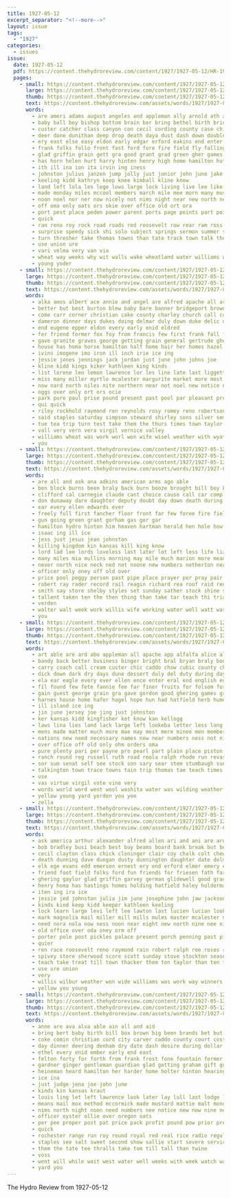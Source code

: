 ```yaml
---
title: 1927-05-12
excerpt_separator: "<!--more-->"
layout: issue
tags:
  - "1927"
categories:
  - issues
issue:
  date: 1927-05-12
  pdf: https://content.thehydroreview.com/content/1927/1927-05-12/HR-1927-05-12.pdf
  pages:
    - small: https://content.thehydroreview.com/content/1927/1927-05-12/small/HR-1927-05-12-01.jpg
      large: https://content.thehydroreview.com/content/1927/1927-05-12/large/HR-1927-05-12-01.jpg
      thumb: https://content.thehydroreview.com/content/1927/1927-05-12/thumbnails/HR-1927-05-12-01.jpg
      text: https://content.thehydroreview.com/assets/words/1927/1927-05-12/HR-1927-05-12-01.txt
      words:
        - are ameri adams august angeles and appleman ally arnold ath anna ard art all alva acres army agri
        - baby ball boy bishop bottom brain ber bring bethel birth bridges ben brewers bac bryan begin bros but best bound barn bak boys burst brought baker bank big bord born business ban bridge board back bird busi body brother beer blue burns bines bill both been baldwin bond
        - custer catcher class canyon con cecil cording county case chief cross college corner carri can company church charles chas course col cor change cutting clyde chamber comes close cause cody came cas credit clinton come creek caddo clarence car christian city
        - deer done dunithan deep drop death daya dust dash down double dies doe dear doing deal duty dan day
        - ery east else easy eldon early edgar erford eakins end enter every evelyn
        - frank folks follo front fast ford fore fire field fly falling felton frances friday forget first fever fender fall fortune for far fort fun farm fron friends fred few from
        - glad griffin grain gett gra good grant grad green gher games given gram grew govern gave greeson
        - has horn helen hurt harry hinten henry high home hamilton hut held hight hed harvester henke howard hens hot hesser hardware hamper holding husband hon harold her had hinton him hafer hydro half
        - ith ill ina ion ita irvin ing iness
        - johnston julius janzen jump jolly just junior john june jake joe
        - keeling kidd kathryn keep knee kimball kline know
        - land left lola les lege lows large lock living live lee like ler light lanning lora learn los life latin len lydia last lan lum lose larger law laws lat lue little laughbaum lom logan
        - made monday miles mccool members march mile mee morn many music mary marriage more murphy maynard munn morning men main miller may much miss mattar
        - noon noel nor ner now nicely not nims night near new north news
        - off oma only oats ors okie over office old ort ora
        - port pest place peden power parent ports page points part point pay prayer president park peggy pot pies pie pastor pos people per pro
        - quick
        - ran reno roy rock road roads red roosevelt row rear ram ross rise rushing running ridenour roses read reading rain ralph rey rains rom reach ren render rost reason
        - surprise speedy sick shi solo subject springs sermon summer scott sunday sup sible sum sun sale saturday san sund street school student store schoo sar staple salary steward sherman sand shoe sill supper said stockton sisson start swartzendruber strange struck ser streets setting such standard still stork storms second she shaw show song south spanish set say smaller small seems schlabach stock storm shall state son staples see side surpris
        - turn thresher take thomas towns than tate track town talk the trust them team taylor taken thing times talent too
        - use union ure
        - vari velma very van via
        - wheat way weeks why wit walls wake wheatland water williams wee with wine warn west week worst western well winners weather word walk work will wil wings wish was while wife went wilson weatherford want
        - young yoder
    - small: https://content.thehydroreview.com/content/1927/1927-05-12/small/HR-1927-05-12-02.jpg
      large: https://content.thehydroreview.com/content/1927/1927-05-12/large/HR-1927-05-12-02.jpg
      thumb: https://content.thehydroreview.com/content/1927/1927-05-12/thumbnails/HR-1927-05-12-02.jpg
      text: https://content.thehydroreview.com/assets/words/1927/1927-05-12/HR-1927-05-12-02.txt
      words:
        - alka amos albert ace annie and angel are alfred apache all ard asley arthur austin
        - better but best burton blew baby bare banner bridgeport brown been born big ben blood bey back bartgis boy benge bales bert bryan beach bill brother butler belle blough boys billy bein birth bonds black
        - come carr corner christian cake county charley church call cox caddo claud coffee car clifford creek cedar cousin city child cobb constant cotton couch crissman cleveland collier colony chas criss cordell company carnegie came clinton corn con carver claude can chi
        - dameron dinner days dukes doing delmar duly down duke delic dandy delay del daughter don dooley deer denison daughters diamond delbert dan deal dog day
        - end eugene epper eldon every early enid eldred
        - fer friend former fox foy from francis few first frank fall forget face flyer for fury friday fern fry fine ford fannie
        - gave granite graves george getting grain general gertrude ghost good glen gregg gallop guest gas going gin
        - house has homa horse hamilton half home hair her homes hazel had hern harry harold held herndon haggard henry how hand hart honor hinton helen hydro
        - ivins imogene imo iron ill inch irie ice ing
        - jessie jones jennings jack jordan just june john johns joe
        - kline kidd kings kiker kathleen king kinds
        - list lorene leo lemon lawrence lor les line late last liggett leatha little lied lett lonewolf left lloyd lasley lovely louise lee less
        - miss many miller myrtle mcalester margurite market more most marjorie men may mil mary mikles metro man murphy mound monday mari match mon morning mckee monarch means missouri mond missi mitchell mill marian matter
        - now nard north niles nite northern near not noel new notice news necessary night
        - oggs over only ort ors ocie
        - park pure paul prise pound present past pool par pleasant prewitt patterson packard port plant payne pack place prather per pree
        - qui quick
        - riley rockhold raymond ren reynolds rosy romey reno robertson range ray room riggs red rest rate roy ralph roark rhoads ruth rohs richert ruby robert renee ross
        - said staples saturday simpson steward shirley sons silver seme stay sisson setting stock seed staple supper share she service smith segar sunday smalley south sherwood still small starring scott street snyder spring special sui stand state store sullivan sents sun sur surface school sick ser side sister strong star short standard seifert son
        - tue tea trip turn test take them the thurs times town taylor than tor tate taken
        - vall very vern vera virgil vernice valley
        - williams wheat was work worl won wife wisel weather with wyatt week want wright wagon wes went wayne while world wilson washita weatherford will
        - you
    - small: https://content.thehydroreview.com/content/1927/1927-05-12/small/HR-1927-05-12-03.jpg
      large: https://content.thehydroreview.com/content/1927/1927-05-12/large/HR-1927-05-12-03.jpg
      thumb: https://content.thehydroreview.com/content/1927/1927-05-12/thumbnails/HR-1927-05-12-03.jpg
      text: https://content.thehydroreview.com/assets/words/1927/1927-05-12/HR-1927-05-12-03.txt
      words:
        - are all and ask ana adkins american arms ago able
        - ben block burns been braly back burn booze brought bill boy beat box big bread band burton business but brew bond blaze
        - clifford cal carnegie claude cant choice cause call car comp coach christians con christian come claud crave company case clyde city child can came caddo court carruth crew close county
        - don dunaway dare daughter deputy doubt day down death during dean dies darko drilling days
        - ear every ellen edwards ever
        - freely full first fancher floor front far few foree fire field foll fred found from for face fell
        - gun going green grant gorham gas gor gar
        - hamilton hydro hinton him heaven hartman herald hen hole how halls had house ham head held home hunger hot homa hope her has
        - isaac ing ill ice
        - jess just jesus jean johnston
        - killing kingdom kin kansas kill king know
        - lord lad lee lords loveless last later lot left less life lizzie lear living love line large live lambert lon like
        - many miles mia mullins morning may mile much marion more mean monday martin marvel milligan mor man main made meals might mens magnolia mobile
        - never north nice neck ned not noone new numbers netherton near nash neighbors noon
        - officer only oney off old over
        - price pool peggy person past pipe place prayer per pray pair people por part
        - robert ray rader record rail reagin richard rea roof raid reno ren
        - smith say store shelby styles set sunday sather stock shine stolen son seurer stand shall shoe states see such shold sipe still special side spring said saturday simple six sever sides style sell saw small start seen sale state sand
        - tallent taken ten the then thing than take tar teach thi trial thy table
        - verden
        - walter walt week work willis wife working water well watt was west with wide weeks why will wal want
        - you
    - small: https://content.thehydroreview.com/content/1927/1927-05-12/small/HR-1927-05-12-04.jpg
      large: https://content.thehydroreview.com/content/1927/1927-05-12/large/HR-1927-05-12-04.jpg
      thumb: https://content.thehydroreview.com/content/1927/1927-05-12/thumbnails/HR-1927-05-12-04.jpg
      text: https://content.thehydroreview.com/assets/words/1927/1927-05-12/HR-1927-05-12-04.txt
      words:
        - art able are ard abo appleman all apache app alfalfa alice alexander agar aid angel ables april alva and
        - bandy back better business binger bright bral bryan braly bonds been big butter blood bertha bankers bradley bead bell buy bridgeport baby brothers board bob bere bast blue bride bill but bea bond box
        - carry coach call cream custer chic caddo chow cubic county chittenden cobb cattle coupe class comanche comb comment col chick commer college coli close cops can carnegie city con care cedar corn clerk
        - dick down dark dry days dune dessert duly del duty during day deal dockery desire darko dunn die
        - ela ear eagle every ever ellen ence enter eral end english eure even earl easterly
        - fil found few fete fannie fee far finer fruits for folsom forth fort fun fate fresh from first fires
        - gain guest george grain gra gave gordon good ghering games gravel giant greeson goo getting glass german gift grady
        - harnes house home hafer hagel hope hun had hatfield herb hume howard hadi hart hinton hens has him how haye harness high hydro hundred hearing her hine
        - ill island ice ing
        - jin june jersey joe jing just johnston
        - ker kansas kidd kingfisher ket know kan kellogg
        - laws lina lies land lack large left lookeba letter less long laundry lena light last lent leghorn lola line let lee lay
        - mens made matter much more mae may most mere mineo men members maize main milk miles miss many monday munn mile march man market male millet mission
        - nations new need necessary names now near numbers ness not night
        - over office off old only ohm orders oma
        - pure plenty pari per payne pro pearl part plain place piston present pay peo people par proud pack price paes pair pate pump pape pound pont pei
        - ranch round reg russell ruth road reola ralph rhode run revas riggs red rough reed rent reason ruby rust rome rowan roads regular running ridenour rings rea room
        - sor sum senat self see stock son sary sear stem stumbaugh sunday such simmons secret save school seed special story silk shore sale slight southerly stover sion store second shi saturday season stange set shall still state suits sins sea south sill sister stella stockton sao smith said sia shade soon seer storm seaman sunder strain sell slack scarth send seven sai single size stunz
        - talkington town trace towns tain trip thomas tae teach times taylor table tat tio twa tom tula than then turn tow tous takes take them tory tor the telling toa theno thelma thing taken theron
        - use
        - vas virtue virgil vote vine very
        - words world word went wool washita water was wilding weatherford want willie with west wit ways work well works white wheat weeks war week will wees way
        - yellow young yard yerden you yee
        - zella
    - small: https://content.thehydroreview.com/content/1927/1927-05-12/small/HR-1927-05-12-05.jpg
      large: https://content.thehydroreview.com/content/1927/1927-05-12/large/HR-1927-05-12-05.jpg
      thumb: https://content.thehydroreview.com/content/1927/1927-05-12/thumbnails/HR-1927-05-12-05.jpg
      text: https://content.thehydroreview.com/assets/words/1927/1927-05-12/HR-1927-05-12-05.txt
      words:
        - ask america arthur alexander alfred allen ari and ani are ard all apache able allie
        - bob bradley busi beach best buy beams board bank break but bell bers banks bill butterfly buck business black brew boschert buckmaster buyers bin burkhalter barber better boucher ben
        - cecil clayton class chick cloninger clair coy chalk colt chew care cheap carver clifford child colorado con cousin case clyde constant car cake chas clarence courts can caller creek carl cosner crissman cover came cry count call cleverly col city chairs cream come
        - death dunning dave dungan dusty dunnington daughter date delma dinner due days diner davis dick denham dewey day dunn derman duel deer
        - elk ege evans edd emerson ernest ery end erford elmer emery every eakins early
        - friend foot field folks ford fun friends for friesen fath farm fan fost fetzer from frank filling free felton fruit farra first fam farmer few floor friday folsom
        - ghering gaylor glad griffin garvey german glidewell good grace grove geary golf gold green ger garvens guest grain gripe gas
        - henry homa has hastings homes holding hatfield haley holderman hide harry harton hardin hol heart huron hot hobble henke haggard hint hearty hinton hope hesser hed had herndon held her hydro harold herb hall home hodgson husband heineman homer haves horse
        - iten ing ira ice
        - jessie jed johnston julia jim june josephine john jaw jackson joe just janzen
        - kinds kind keep kidd keeper kathleen keeling
        - lock learn large levi left lee lawton last lucien lucian look law little list les land leath lime let louis lone lines lunch logan
        - mark magnolia mail miller mill mills mules master mcalester money meals morning may mash merry mues melton much main monday made mckee madeline miss man market many mints mary milligan morgan mon
        - need nora nola now ness noon near night new north nine nee nick
        - old office over oda oney orm off
        - porter pole post pickles palace present porch penning past pink paper pauline pitzer pack potter proud peden place pete
        - quier
        - ren race roosevelt reno raymond rain robert ralph ree roses riggs renter roy res rose route
        - spivey store sherwood score scott sunday stove stockton season stock sick sil suit sales saturday scarth string sun sell station small son street stocking stover school sale sandy star sister strong sons see sat spain style she soon stuff state stephenson shaw speedy service sisson
        - teach take treat till town thacker them ton taylor than ten the tobe trees thralls times table triplett tom tate thing
        - use ure union
        - very
        - willis wilbur weather won wide williams was work way winners weatherford wife water weathers waller want week weer weare werk wyatt will west write with ways while went wells
        - yellow you young
    - small: https://content.thehydroreview.com/content/1927/1927-05-12/small/HR-1927-05-12-06.jpg
      large: https://content.thehydroreview.com/content/1927/1927-05-12/large/HR-1927-05-12-06.jpg
      thumb: https://content.thehydroreview.com/content/1927/1927-05-12/thumbnails/HR-1927-05-12-06.jpg
      text: https://content.thehydroreview.com/assets/words/1927/1927-05-12/HR-1927-05-12-06.txt
      words:
        - anne are ava alva able ain all and aid
        - bring bert baby birth bill box brown big been brands bet but bottle best bars beans bankers bros binder buy business balloon bacon blue
        - coke comin christian cord city carver caddo county court cost company chase certo can chance chow china custer candy church cause coffee carrier cake crystal clos carl chick con cream chester come
        - day dinner deering denham dry date dash desire during dollar
        - ethel every enid ember early end east
        - felton forty for forth from frank frost fone fountain former first fresh foot forks fancy fig farm ference
        - gardner ginger gentleman guardian glad getting graham gift goodyear ghering guard grain green good going glidewell
        - heineman heard hamilton her harder home holter hinton hearing head harr hydro hazel him has honor held harvest high hen hon
        - ice ina
        - just judge jena joe john june
        - kinds kin kansas kraut
        - louis ling let left lawrence look later lay lull last lodge like lode lead lulu lena leather large
        - means mail mox method mccormick made mustard mattie malt monday many melvin much matter mount more may mcguire
        - nims north night noon need numbers nee notice new now nine near noel not
        - officer oyster ollie over oregon oats
        - per pee proper post pat price pack profit pound pow prior present persona peaches pump pink pencil par public plenty pen pork people
        - quick
        - rochester range run roy round royal red real rice radio regular
        - staples see salt sweet second show sallie start severe service sept shell such soap save said side straight south station send square she swartzendruber saturday shank standard store sons set soon state salmon snyder son sunday snyders
        - them the tate tee thralls take tom till tall than twine
        - voss
        - went will while wait west water well weeks with week watch was wein worn weatherford white window why
        - yard you
---
```


The Hydro Review from 1927-05-12

<!--more-->

